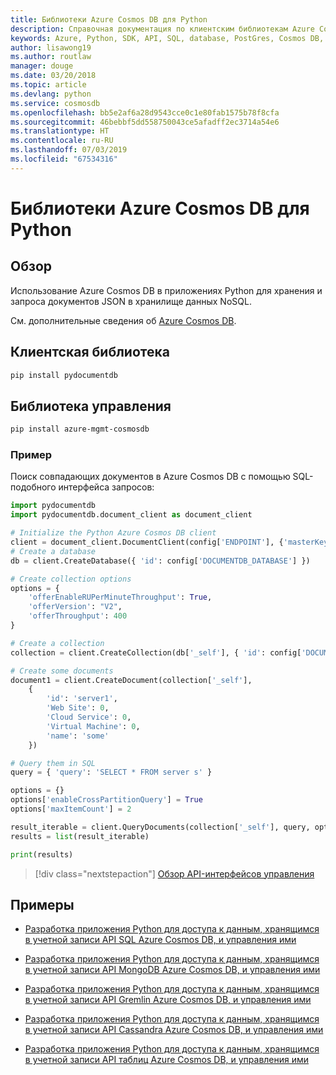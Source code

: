 ```yaml
---
title: Библиотеки Azure Cosmos DB для Python
description: Справочная документация по клиентским библиотекам Azure Cosmos DB для Python
keywords: Azure, Python, SDK, API, SQL, database, PostGres, Cosmos DB, NoSQL
author: lisawong19
ms.author: routlaw
manager: douge
ms.date: 03/20/2018
ms.topic: article
ms.devlang: python
ms.service: cosmosdb
ms.openlocfilehash: bb5e2af6a28d9543cce0c1e80fab1575b78f8cfa
ms.sourcegitcommit: 46bebbf5dd558750043ce5afadff2ec3714a54e6
ms.translationtype: HT
ms.contentlocale: ru-RU
ms.lasthandoff: 07/03/2019
ms.locfileid: "67534316"
---
```

# <a name="azure-cosmos-db-libraries-for-python"></a>Библиотеки Azure Cosmos DB для Python

## <a name="overview"></a>Обзор

Использование Azure Cosmos DB в приложениях Python для хранения и запроса документов JSON в хранилище данных NoSQL.

См. дополнительные сведения об [Azure Cosmos DB](https://docs.microsoft.com/azure/cosmos-db/introduction).

## <a name="client-library"></a>Клиентская библиотека
 ```bash
pip install pydocumentdb
 ```

## <a name="management-library"></a>Библиотека управления
```bash
pip install azure-mgmt-cosmosdb
```

### <a name="example"></a>Пример

Поиск совпадающих документов в Azure Cosmos DB с помощью SQL-подобного интерфейса запросов:

```python
import pydocumentdb
import pydocumentdb.document_client as document_client

# Initialize the Python Azure Cosmos DB client
client = document_client.DocumentClient(config['ENDPOINT'], {'masterKey': config['MASTERKEY']})
# Create a database
db = client.CreateDatabase({ 'id': config['DOCUMENTDB_DATABASE'] })

# Create collection options
options = {
    'offerEnableRUPerMinuteThroughput': True,
    'offerVersion': "V2",
    'offerThroughput': 400
}

# Create a collection
collection = client.CreateCollection(db['_self'], { 'id': config['DOCUMENTDB_COLLECTION'] }, options)

# Create some documents
document1 = client.CreateDocument(collection['_self'],
    { 
        'id': 'server1',
        'Web Site': 0,
        'Cloud Service': 0,
        'Virtual Machine': 0,
        'name': 'some' 
    })

# Query them in SQL
query = { 'query': 'SELECT * FROM server s' }    

options = {} 
options['enableCrossPartitionQuery'] = True
options['maxItemCount'] = 2

result_iterable = client.QueryDocuments(collection['_self'], query, options)
results = list(result_iterable)

print(results)
```
> [!div class="nextstepaction"]
> [Обзор API-интерфейсов управления](/python/api/overview/azure/cosmosdb/management)

## <a name="samples"></a>Примеры

* [Разработка приложения Python для доступа к данным, хранящимся в учетной записи API SQL Azure Cosmos DB, и управления ими](https://github.com/Azure-Samples/azure-cosmos-db-python-getting-started.git)

* [Разработка приложения Python для доступа к данным, хранящимся в учетной записи API MongoDB Azure Cosmos DB, и управления ими](https://github.com/Azure-Samples/CosmosDB-Flask-Mongo-Sample.git)

* [Разработка приложения Python для доступа к данным, хранящимся в учетной записи API Gremlin Azure Cosmos DB, и управления ими](https://github.com/Azure-Samples/azure-cosmos-db-graph-python-getting-started.git)

* [Разработка приложения Python для доступа к данным, хранящимся в учетной записи API Cassandra Azure Cosmos DB, и управления ими](https://github.com/Azure-Samples/azure-cosmos-db-cassandra-python-getting-started.git)

* [Разработка приложения Python для доступа к данным, хранящимся в учетной записи API таблиц Azure Cosmos DB, и управления ими](https://github.com/Azure-Samples/storage-python-getting-started.git)


